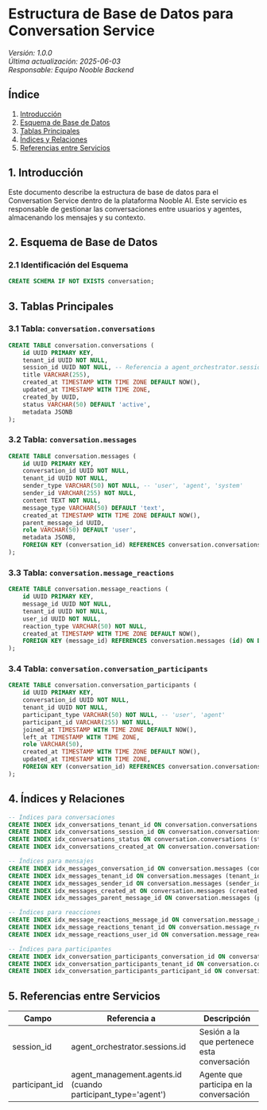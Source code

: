 # Estructura de Base de Datos para Conversation Service

*Versión: 1.0.0*  
*Última actualización: 2025-06-03*  
*Responsable: Equipo Nooble Backend*

## Índice
1. [Introducción](#1-introducción)
2. [Esquema de Base de Datos](#2-esquema-de-base-de-datos)
3. [Tablas Principales](#3-tablas-principales)
4. [Índices y Relaciones](#4-índices-y-relaciones)
5. [Referencias entre Servicios](#5-referencias-entre-servicios)

## 1. Introducción

Este documento describe la estructura de base de datos para el Conversation Service dentro de la plataforma Nooble AI. Este servicio es responsable de gestionar las conversaciones entre usuarios y agentes, almacenando los mensajes y su contexto.

## 2. Esquema de Base de Datos

### 2.1 Identificación del Esquema

```sql
CREATE SCHEMA IF NOT EXISTS conversation;
```

## 3. Tablas Principales

### 3.1 Tabla: `conversation.conversations`

```sql
CREATE TABLE conversation.conversations (
    id UUID PRIMARY KEY,
    tenant_id UUID NOT NULL,
    session_id UUID NOT NULL, -- Referencia a agent_orchestrator.sessions.id
    title VARCHAR(255),
    created_at TIMESTAMP WITH TIME ZONE DEFAULT NOW(),
    updated_at TIMESTAMP WITH TIME ZONE,
    created_by UUID,
    status VARCHAR(50) DEFAULT 'active',
    metadata JSONB
);
```

### 3.2 Tabla: `conversation.messages`

```sql
CREATE TABLE conversation.messages (
    id UUID PRIMARY KEY,
    conversation_id UUID NOT NULL,
    tenant_id UUID NOT NULL,
    sender_type VARCHAR(50) NOT NULL, -- 'user', 'agent', 'system'
    sender_id VARCHAR(255) NOT NULL,
    content TEXT NOT NULL,
    message_type VARCHAR(50) DEFAULT 'text',
    created_at TIMESTAMP WITH TIME ZONE DEFAULT NOW(),
    parent_message_id UUID,
    role VARCHAR(50) DEFAULT 'user',
    metadata JSONB,
    FOREIGN KEY (conversation_id) REFERENCES conversation.conversations (id) ON DELETE CASCADE
);
```

### 3.3 Tabla: `conversation.message_reactions`

```sql
CREATE TABLE conversation.message_reactions (
    id UUID PRIMARY KEY,
    message_id UUID NOT NULL,
    tenant_id UUID NOT NULL,
    user_id UUID NOT NULL,
    reaction_type VARCHAR(50) NOT NULL,
    created_at TIMESTAMP WITH TIME ZONE DEFAULT NOW(),
    FOREIGN KEY (message_id) REFERENCES conversation.messages (id) ON DELETE CASCADE
);
```

### 3.4 Tabla: `conversation.conversation_participants`

```sql
CREATE TABLE conversation.conversation_participants (
    id UUID PRIMARY KEY,
    conversation_id UUID NOT NULL,
    tenant_id UUID NOT NULL,
    participant_type VARCHAR(50) NOT NULL, -- 'user', 'agent'
    participant_id VARCHAR(255) NOT NULL,
    joined_at TIMESTAMP WITH TIME ZONE DEFAULT NOW(),
    left_at TIMESTAMP WITH TIME ZONE,
    role VARCHAR(50),
    created_at TIMESTAMP WITH TIME ZONE DEFAULT NOW(),
    updated_at TIMESTAMP WITH TIME ZONE,
    FOREIGN KEY (conversation_id) REFERENCES conversation.conversations (id) ON DELETE CASCADE
);
```

## 4. Índices y Relaciones

```sql
-- Índices para conversaciones
CREATE INDEX idx_conversations_tenant_id ON conversation.conversations (tenant_id);
CREATE INDEX idx_conversations_session_id ON conversation.conversations (session_id);
CREATE INDEX idx_conversations_status ON conversation.conversations (status);
CREATE INDEX idx_conversations_created_at ON conversation.conversations (created_at);

-- Índices para mensajes
CREATE INDEX idx_messages_conversation_id ON conversation.messages (conversation_id);
CREATE INDEX idx_messages_tenant_id ON conversation.messages (tenant_id);
CREATE INDEX idx_messages_sender_id ON conversation.messages (sender_id);
CREATE INDEX idx_messages_created_at ON conversation.messages (created_at);
CREATE INDEX idx_messages_parent_message_id ON conversation.messages (parent_message_id);

-- Índices para reacciones
CREATE INDEX idx_message_reactions_message_id ON conversation.message_reactions (message_id);
CREATE INDEX idx_message_reactions_tenant_id ON conversation.message_reactions (tenant_id);
CREATE INDEX idx_message_reactions_user_id ON conversation.message_reactions (user_id);

-- Índices para participantes
CREATE INDEX idx_conversation_participants_conversation_id ON conversation.conversation_participants (conversation_id);
CREATE INDEX idx_conversation_participants_tenant_id ON conversation.conversation_participants (tenant_id);
CREATE INDEX idx_conversation_participants_participant_id ON conversation.conversation_participants (participant_id);
```

## 5. Referencias entre Servicios

| Campo | Referencia a | Descripción |
|-------|-------------|-------------|
| session_id | agent_orchestrator.sessions.id | Sesión a la que pertenece esta conversación |
| participant_id | agent_management.agents.id (cuando participant_type='agent') | Agente que participa en la conversación |

